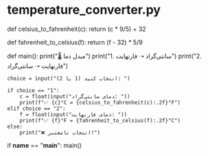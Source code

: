 # temperature_converter.py

def celsius_to_fahrenheit(c):
    return (c * 9/5) + 32

def fahrenheit_to_celsius(f):
    return (f - 32) * 5/9

def main():
    print("🌡️ مبدل دما")
    print("1. سانتی‌گراد ➝ فارنهایت")
    print("2. فارنهایت ➝ سانتی‌گراد")
    
    choice = input("انتخاب کنید (1 یا 2): ")
    
    if choice == "1":
        c = float(input("دمای سانتی‌گراد: "))
        print(f"✅ {c}°C = {celsius_to_fahrenheit(c):.2f}°F")
    elif choice == "2":
        f = float(input("دمای فارنهایت: "))
        print(f"✅ {f}°F = {fahrenheit_to_celsius(f):.2f}°C")
    else:
        print("❌ انتخاب نامعتبر!")

if __name__ == "__main__":
    main()
